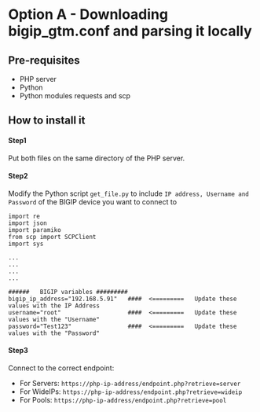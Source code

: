 
# Option A - Downloading bigip_gtm.conf and parsing it locally

## Pre-requisites

* PHP server
* Python
* Python modules requests and scp

## How to install it

#### Step1
Put both files on the same directory of the PHP server. 

#### Step2
Modify the Python script `get_file.py` to include  `IP address, Username and Password` of the BIGIP device you want to connect to

```shell
import re
import json
import paramiko
from scp import SCPClient
import sys

... 
...
...
...

######   BIGIP variables #########
bigip_ip_address="192.168.5.91"   ####  <=========   Update these values with the IP Address 
username="root"                   ####  <=========   Update these values with the "Username" 
password="Test123"                ####  <=========   Update these values with the "Password" 
```

#### Step3
Connect to the correct endpoint:
* For Servers: `https://php-ip-address/endpoint.php?retrieve=server`
* For WideIPs: `https://php-ip-address/endpoint.php?retrieve=wideip`
* For Pools: `https://php-ip-address/endpoint.php?retrieve=pool`


